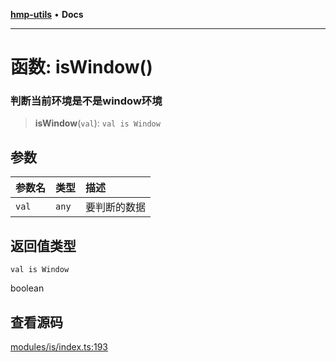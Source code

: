 [**hmp-utils**](../README.md) • **Docs**

***

# 函数: isWindow()

### 判断当前环境是不是window环境

> **isWindow**(`val`): `val is Window`

## 参数

| 参数名 | 类型 | 描述 |
| :------ | :------ | :------ |
| `val` | `any` | 要判断的数据 |

## 返回值类型

`val is Window`

boolean

## 查看源码

[modules/is/index.ts:193](https://github.com/hmp1049127947/hmp-utils/blob/dee7627dd7f5e043cd0494e8f8fdc05ccdb65423/src/modules/is/index.ts#L193)
